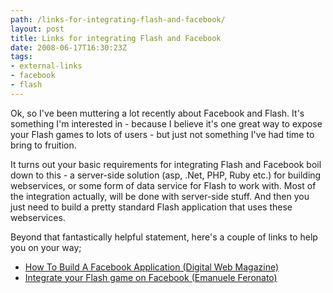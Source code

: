 ```yaml
---
path: /links-for-integrating-flash-and-facebook/
layout: post
title: Links for integrating Flash and Facebook
date: 2008-06-17T16:30:23Z
tags:
- external-links
- facebook
- flash
---
```


Ok, so I've been muttering a lot recently about Facebook and Flash. It's something I'm interested in - because I believe it's one great way to expose your Flash games to lots of users - but just not something I've had time to bring to fruition.

It turns out your basic requirements for integrating Flash and Facebook boil down to this - a server-side solution (asp, .Net, PHP, Ruby etc.) for building webservices, or some form of data service for Flash to work with. Most of the integration actually, will be done with server-side stuff. And then you just need to build a pretty standard Flash application that uses these webservices.

Beyond that fantastically helpful statement, here's a couple of links to help you on your way;
<ul>
	<li><a href="http://www.digital-web.com/articles/building_facebook_applications/" target="_blank">How To Build A Facebook Application (Digital Web Magazine)</a></li>
	<li><a href="http://www.emanueleferonato.com/2008/05/30/integrate-your-flash-game-on-facebook/" target="_blank">Integrate your Flash game on Facebook (Emanuele Feronato)</a></li>
</ul>